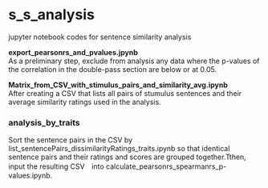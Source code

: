 # s_s_analysis
jupyter notebook codes for sentence similarity analysis 

<b>export_pearsonrs_and_pvalues.jpynb</b><br>
As a preliminary step, exclude from analysis any data where the p-values of the correlation in the double-pass section are below or at 0.05.

<b>Matrix_from_CSV_with_stimulus_pairs_and_similarity_avg.ipynb</b><br>
After creating a CSV that lists all pairs of stumulus sentences and their average similarity ratings used in the analysis.

### analysis_by_traits
Sort the sentence pairs in the CSV by list_sentencePairs_dissimilarityRatings_traits.ipynb so that identical sentence pairs and their ratings and scores are grouped together.Tthen, input the resulting CSV　into calculate_pearsonrs_spearmanrs_p-values.ipynb.
